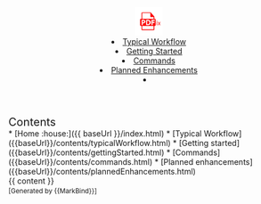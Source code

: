 <head-bottom>
  <link rel="stylesheet" href="{{baseUrl}}/stylesheets/main.css">
</head-bottom>

<header sticky>
  <navbar type="light">
    <a slot="brand" href="{{baseUrl}}/index.html" title="Home" class="navbar-brand">
      <img src="../../images/logoImage.png" width=50></img>
    </a>
    <li><a href="{{baseUrl}}/contents/typicalWorkflow.html" class="nav-link">Typical Workflow</a></li>
    <li><a href="{{baseUrl}}/contents/gettingStarted.html" class="nav-link">Getting Started</a></li>
    <li><a href="{{baseUrl}}/contents/commands.html" class="nav-link">Commands</a></li>
    <li><a href="{{baseUrl}}/contents/plannedEnhancements.html" class="nav-link">Planned Enhancements</a></li>
    <li slot="right">
      <form class="navbar-form">
        <searchbar :data="searchData" placeholder="Search" :on-hit="searchCallback" menu-align-right></searchbar>
      </form>
    </li>

  </navbar>
</header>

<div id="flex-body">
  <nav id="site-nav">
    <div class="site-nav-top">
      <div class="fw-bold mb-2" style="font-size: 1.25rem;">Contents</div>
    </div>
    <div class="nav-component slim-scroll">
      <site-nav>
* [Home :house:]({{ baseUrl }}/index.html)
* [Typical Workflow]({{baseUrl}}/contents/typicalWorkflow.html)
* [Getting started]({{baseUrl}}/contents/gettingStarted.html)
* [Commands]({{baseUrl}}/contents/commands.html)
* [Planned enhancements]({{baseUrl}}/contents/plannedEnhancements.html)
      </site-nav>
    </div>

  </nav>
  <div id="content-wrapper">
    <breadcrumb />
    {{ content }}
  </div>
  <nav id="page-nav">
    <div class="nav-component slim-scroll">
      <page-nav />
    </div>
  </nav>
  <scroll-top-button></scroll-top-button>
</div>

<footer>
  <!-- Support MarkBind by including a link to us on your landing page! -->
  <div class="text-center">
    <small>[Generated by {{MarkBind}}]</small>
  </div>
</footer>
